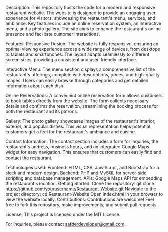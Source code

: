 Description:
This repository hosts the code for a modern and responsive restaurant website. The website is designed to provide an engaging user experience for visitors, showcasing the restaurant's menu, services, and ambiance. Key features include an online reservation system, an interactive menu, and a photo gallery. The site aims to enhance the restaurant's online presence and facilitate customer interactions.

Features:
Responsive Design: The website is fully responsive, ensuring an optimal viewing experience across a wide range of devices, from desktops to tablets and smartphones. The layout adapts seamlessly to different screen sizes, providing a consistent and user-friendly interface.

Interactive Menu: The menu section displays a comprehensive list of the restaurant's offerings, complete with descriptions, prices, and high-quality images. Users can easily browse through categories and get detailed information about each dish.

Online Reservations: A convenient online reservation form allows customers to book tables directly from the website. The form collects necessary details and confirms the reservation, streamlining the booking process for both the restaurant and its patrons.

Gallery: The photo gallery showcases images of the restaurant's interior, exterior, and popular dishes. This visual representation helps potential customers get a feel for the restaurant's ambiance and cuisine.

Contact Information: The contact section includes a form for inquiries, the restaurant's address, business hours, and an integrated Google Maps widget for easy navigation. This ensures that customers can easily find and contact the restaurant.

Technologies Used:
Frontend: HTML, CSS, JavaScript, and Bootstrap for a sleek and modern design.
Backend: PHP and MySQL for server-side scripting and database management.
APIs: Google Maps API for embedding the restaurant's location.
Getting Started:
Clone the repository: git clone https://github.com/yourusername/Restaurant-Website.git
Navigate to the project directory: cd Restaurant-Website
Open index.html in your browser to view the website locally.
Contributions:
Contributions are welcome! Feel free to fork this repository, make improvements, and submit pull requests.

License:
This project is licensed under the MIT License.

For inquiries, please contact safderdeveloper@gmail.com.


